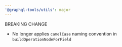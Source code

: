 ```yaml
---
'@graphql-tools/utils': major
---
```


BREAKING CHANGE
- No longer applies `camelCase` naming convention in `buildOperationNodeForField`
